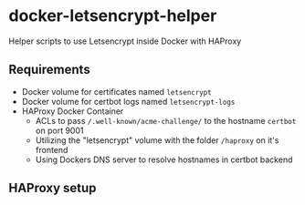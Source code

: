 # docker-letsencrypt-helper
Helper scripts to use Letsencrypt inside Docker with HAProxy

## Requirements

- Docker volume for certificates named ```letsencrypt```
- Docker volume for certbot logs named ```letsencrypt-logs```
- HAProxy Docker Container
  - ACLs to pass ```/.well-known/acme-challenge/``` to the hostname ```certbot``` on port 9001
  - Utilizing the "letsencrypt" volume with the folder ```/haproxy``` on it's frontend
  - Using Dockers DNS server to resolve hostnames in certbot backend

## HAProxy setup

